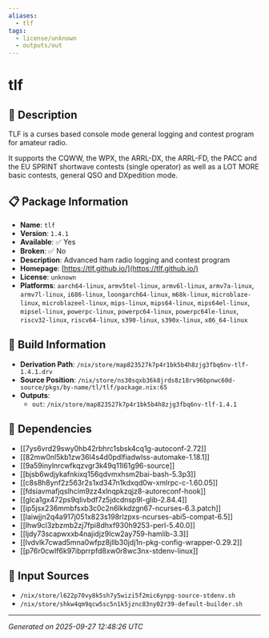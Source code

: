 ```yaml
---
aliases:
  - tlf
tags:
  - license/unknown
  - outputs/out
---
```


# tlf

## 📝 Description

TLF is a curses based console mode general logging and contest program for
amateur radio.

It supports the CQWW, the WPX, the ARRL-DX, the ARRL-FD, the PACC and the
EU SPRINT shortwave contests (single operator) as well as a LOT MORE basic
contests, general QSO and DXpedition mode.


## 📋 Package Information

- **Name**: `tlf`
- **Version**: `1.4.1`
- **Available**: ✅ Yes
- **Broken**: ✅ No
- **Description**: Advanced ham radio logging and contest program
- **Homepage**: [https://tlf.github.io/](https://tlf.github.io/)
- **License**: `unknown`
- **Platforms**: `aarch64-linux`, `armv5tel-linux`, `armv6l-linux`, `armv7a-linux`, `armv7l-linux`, `i686-linux`, `loongarch64-linux`, `m68k-linux`, `microblaze-linux`, `microblazeel-linux`, `mips-linux`, `mips64-linux`, `mips64el-linux`, `mipsel-linux`, `powerpc-linux`, `powerpc64-linux`, `powerpc64le-linux`, `riscv32-linux`, `riscv64-linux`, `s390-linux`, `s390x-linux`, `x86_64-linux`

## 🔧 Build Information

- **Derivation Path**: `/nix/store/map823527k7p4r1bk5b4h8zjg3fbq6nv-tlf-1.4.1.drv`
- **Source Position**: `/nix/store/ns30sqxb36k8jrds8z18rv96bpnwc60d-source/pkgs/by-name/tl/tlf/package.nix:65`
- **Outputs**:
  - `out`:  `/nix/store/map823527k7p4r1bk5b4h8zjg3fbq6nv-tlf-1.4.1`

## 🔗 Dependencies

- [[7ys6vrd29swy0hb42rbhrc1sbsk4cq1g-autoconf-2.72]]
- [[82mw0nl5kb1zw36l4s4d0pdlfiadwlss-automake-1.18.1]]
- [[9a59inylnrcwfkqzvgr3k49q11l61g96-source]]
- [[bjsb6wdjykafnkixq156qdvmxhsm2bai-bash-5.3p3]]
- [[c8s8h8ynf2z563r2s1xd347n1kdxqd0w-xmlrpc-c-1.60.05]]
- [[fdsiavmafjqslhcim9zz4xlnqpkzqjz8-autoreconf-hook]]
- [[glca1gx472ps9qlivbdf7z5jdcdnsp9l-glib-2.84.4]]
- [[ip5jsx236mmbfsxb3c0c2n6lkkdzgn67-ncurses-6.3.patch]]
- [[laiwjjn2q4a917j051x823s198rlzpxs-ncurses-abi5-compat-6.5]]
- [[lhw9cl3zbzmb2zj7fpi8dhxf930h9253-perl-5.40.0]]
- [[ljdy73scapwxxb4najidjz9lcw2ay759-hamlib-3.3]]
- [[lvdvlk7cwad5mna0wfpz8jllb30jdj1n-pkg-config-wrapper-0.29.2]]
- [[p76r0cwlf6k97ibprrpfd8xw0r8wc3nx-stdenv-linux]]

## 📁 Input Sources

- `/nix/store/l622p70vy8k5sh7y5wizi5f2mic6ynpg-source-stdenv.sh`
- `/nix/store/shkw4qm9qcw5sc5n1k5jznc83ny02r39-default-builder.sh`

---
*Generated on 2025-09-27 12:48:26 UTC*
